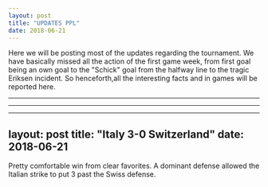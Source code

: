 ```yaml
---
layout: post
title: "UPDATES PPL"
date: 2018-06-21
---
```


Here we will be posting most of the updates regarding the tournament. We have basically missed all the action of the first game week, from first goal being an own goal to the "Schick" goal from the halfway line to the tragic Eriksen incident. So henceforth,all the interesting facts and in games will be reported here.

---
---
---
layout: post
title: "Italy 3-0 Switzerland"
date: 2018-06-21
---

Pretty comfortable win from clear favorites. A dominant defense allowed the Italian strike to put 3 past the Swiss defense.
